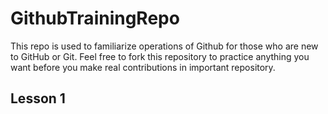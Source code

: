 # GithubTrainingRepo
This repo is used to familiarize operations of Github for those who are new to GitHub or Git. Feel free to fork this repository to practice anything you want before you make real contributions in important repository.

## Lesson 1

